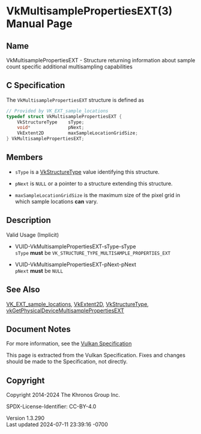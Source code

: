 # VkMultisamplePropertiesEXT(3) Manual Page

## Name

VkMultisamplePropertiesEXT - Structure returning information about
sample count specific additional multisampling capabilities



## <a href="#_c_specification" class="anchor"></a>C Specification

The `VkMultisamplePropertiesEXT` structure is defined as

``` c
// Provided by VK_EXT_sample_locations
typedef struct VkMultisamplePropertiesEXT {
    VkStructureType    sType;
    void*              pNext;
    VkExtent2D         maxSampleLocationGridSize;
} VkMultisamplePropertiesEXT;
```

## <a href="#_members" class="anchor"></a>Members

- `sType` is a [VkStructureType](https://registry.khronos.org/vulkan/specs/1.3-extensions/man/html/VkStructureType.html) value identifying
  this structure.

- `pNext` is `NULL` or a pointer to a structure extending this
  structure.

- `maxSampleLocationGridSize` is the maximum size of the pixel grid in
  which sample locations **can** vary.

## <a href="#_description" class="anchor"></a>Description

Valid Usage (Implicit)

- <a href="#VUID-VkMultisamplePropertiesEXT-sType-sType"
  id="VUID-VkMultisamplePropertiesEXT-sType-sType"></a>
  VUID-VkMultisamplePropertiesEXT-sType-sType  
  `sType` **must** be `VK_STRUCTURE_TYPE_MULTISAMPLE_PROPERTIES_EXT`

- <a href="#VUID-VkMultisamplePropertiesEXT-pNext-pNext"
  id="VUID-VkMultisamplePropertiesEXT-pNext-pNext"></a>
  VUID-VkMultisamplePropertiesEXT-pNext-pNext  
  `pNext` **must** be `NULL`

## <a href="#_see_also" class="anchor"></a>See Also

[VK_EXT_sample_locations](https://registry.khronos.org/vulkan/specs/1.3-extensions/man/html/VK_EXT_sample_locations.html),
[VkExtent2D](https://registry.khronos.org/vulkan/specs/1.3-extensions/man/html/VkExtent2D.html), [VkStructureType](https://registry.khronos.org/vulkan/specs/1.3-extensions/man/html/VkStructureType.html),
[vkGetPhysicalDeviceMultisamplePropertiesEXT](https://registry.khronos.org/vulkan/specs/1.3-extensions/man/html/vkGetPhysicalDeviceMultisamplePropertiesEXT.html)

## <a href="#_document_notes" class="anchor"></a>Document Notes

For more information, see the <a
href="https://registry.khronos.org/vulkan/specs/1.3-extensions/html/vkspec.html#VkMultisamplePropertiesEXT"
target="_blank" rel="noopener">Vulkan Specification</a>

This page is extracted from the Vulkan Specification. Fixes and changes
should be made to the Specification, not directly.

## <a href="#_copyright" class="anchor"></a>Copyright

Copyright 2014-2024 The Khronos Group Inc.

SPDX-License-Identifier: CC-BY-4.0

Version 1.3.290  
Last updated 2024-07-11 23:39:16 -0700
